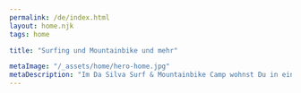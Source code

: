 ```yaml
---
permalink: /de/index.html
layout: home.njk
tags: home

title: "Surfing und Mountainbike und mehr"

metaImage: "/_assets/home/hero-home.jpg"
metaDescription: "Im Da Silva Surf & Mountainbike Camp wohnst Du in einem typisch portugiesischen Landhaus in Strandnähe und mit Pferden. Kinder sind willkommen!"
---
```

